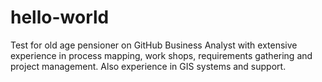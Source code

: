 # hello-world
Test for old age pensioner on GitHub
Business Analyst with extensive experience in process mapping, work shops, requirements gathering and project management. Also experience in GIS systems and support.
